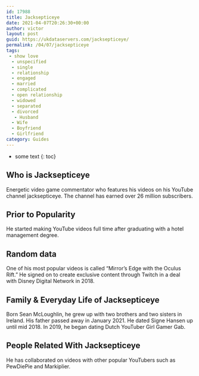 ```yaml
---
id: 17988
title: Jacksepticeye
date: 2021-04-07T20:26:30+00:00
author: victor
layout: post
guid: https://ukdataservers.com/jacksepticeye/
permalink: /04/07/jacksepticeye
tags:
 - show love
  - unspecified
  - single
  - relationship
  - engaged
  - married
  - complicated
  - open relationship
  - widowed
  - separated
  - divorced
   - Husband
  - Wife
  - Boyfriend
  - Girlfriend
category: Guides
---
```


* some text
{: toc}


## Who is Jacksepticeye



Energetic video game commentator who features his videos on his YouTube channel jacksepticeye. The channel has earned over 26 million subscribers.

                
                
                
## Prior to Popularity



He started making YouTube videos full time after graduating with a hotel management degree.

                
                
                
## Random data



One of his most popular videos is called &#8220;Mirror&#8217;s Edge with the Oculus Rift.&#8221; He signed on to create exclusive content through Twitch in a deal with Disney Digital Network in 2018. 

                
                
                
## Family & Everyday Life of Jacksepticeye



Born Sean McLoughlin, he grew up with two brothers and two sisters in Ireland. His father passed away in January 2021. He dated Signe Hansen up until mid 2018. In 2019, he began dating Dutch YouTuber Girl Gamer Gab.

                
                
                
## People Related With Jacksepticeye



He has collaborated on videos with other popular YouTubers such as PewDiePie and Markiplier.

                
              
            
          
          
          